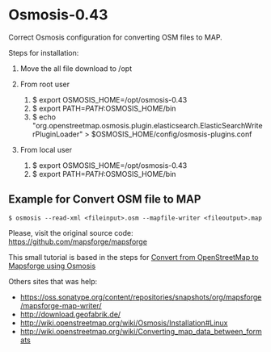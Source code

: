 # Osmosis-0.43
Correct Osmosis configuration for converting OSM files to MAP.

Steps for installation:

1. Move the all file download to /opt
2. From root user

   1. $ export OSMOSIS_HOME=/opt/osmosis-0.43
   2. $ export PATH=$PATH:$OSMOSIS_HOME/bin
   3. $ echo "org.openstreetmap.osmosis.plugin.elasticsearch.ElasticSearchWriterPluginLoader" > $OSMOSIS_HOME/config/osmosis-plugins.conf
   
3. From local user

   1. $ export OSMOSIS_HOME=/opt/osmosis-0.43
   2. $ export PATH=$PATH:$OSMOSIS_HOME/bin

## Example for Convert OSM file to MAP

```
$ osmosis --read-xml <fileinput>.osm --mapfile-writer <fileoutput>.map
```


Please, visit the original source code: https://github.com/mapsforge/mapsforge

This small tutorial is based in the steps for [Convert from OpenStreetMap to Mapsforge using Osmosis](http://developer.servalproject.org/dokuwiki/doku.php?id=content:servalmaps:osmosis)

Others sites that was help:
* https://oss.sonatype.org/content/repositories/snapshots/org/mapsforge/mapsforge-map-writer/
* http://download.geofabrik.de/
* http://wiki.openstreetmap.org/wiki/Osmosis/Installation#Linux
* http://wiki.openstreetmap.org/wiki/Converting_map_data_between_formats
